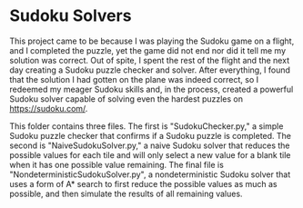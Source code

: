 # Sudoku Solvers

This project came to be because I was playing the Sudoku game on a flight, and I completed the puzzle, yet the game did not end nor did it tell me my solution was correct. Out of spite, I spent the rest of the flight and the next day creating a Sudoku puzzle checker and solver. After everything, I found that the solution I had gotten on the plane was indeed correct, so I redeemed my meager Sudoku skills and, in the process, created a powerful Sudoku solver capable of solving even the hardest puzzles on https://sudoku.com/.

This folder contains three files. The first is "SudokuChecker.py," a simple Sudoku puzzle checker that confirms if a Sudoku puzzle is completed. The second is "NaiveSudokuSolver.py," a naive Sudoku solver that reduces the possible values for each tile and will only select a new value for a blank tile when it has one possible value remaining. The final file is "NondeterministicSudokuSolver.py", a nondeterministic Sudoku solver that uses a form of A* search to first reduce the possible values as much as possible, and then simulate the results of all remaining values.
